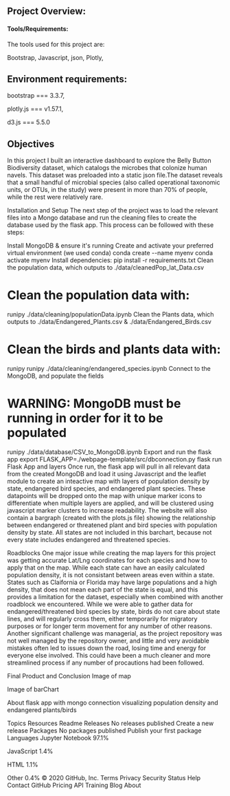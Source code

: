 ## Project Overview:
#### Tools/Requirements:
The tools used for this project are:

Bootstrap,
Javascript,
json,
Plotly,

## Environment requirements:
bootstrap === 3.3.7,

plotly.js === v1.57.1,

d3.js === 5.5.0


## Objectives

In this project I built an interactive dashboard to explore the Belly Button Biodiversity dataset, which catalogs the microbes that colonize human navels. This dataset was preloaded into a static json file.The dataset reveals that a small handful of microbial species (also called operational taxonomic units, or OTUs, in the study) were present in more than 70% of people, while the rest were relatively rare. 



Installation and Setup
The next step of the project was to load the relevant files into a Mongo database and run the cleaning files to create the database used by the flask app. This process can be followed with these steps:

Install MongoDB & ensure it's running
Create and activate your preferred virtual environment (we used conda)
conda create --name myenv
conda activate myenv
Install dependencies:
pip install -r requirements.txt
Clean the population data, which outputs to ./data/cleanedPop_lat_Data.csv
# Clean the population data with:
runipy ./data/cleaning/populationData.ipynb
Clean the Plants data, which outputs to ./data/Endangered_Plants.csv & ./data/Endangered_Birds.csv
# Clean the birds and plants data with:
runipy runipy ./data/cleaning/endangered_species.ipynb
Connect to the MongoDB, and populate the fields
# WARNING: MongoDB must be running in order for it to be populated
runipy ./data/database/CSV_to_MongoDB.ipynb
Export and run the flask app
export FLASK_APP=./webpage-template/src/dbconnection.py
flask run
Flask App and layers
Once run, the flask app will pull in all relevant data from the created MongoDB and load it using Javascript and the leaflet module to create an inteactive map with layers of population density by state, endangered bird species, and endangered plant species. These datapoints will be dropped onto the map with unique marker icons to differentiate when multiple layers are applied, and will be clustered using javascript marker clusters to increase readability. The website will also contain a bargraph (created with the plots.js file) showing the relationship between endangered or threatened plant and bird species with population density by state. All states are not included in this barchart, because not every state includes endangered and threatened species.

Roadblocks
One major issue while creating the map layers for this project was getting accurate Lat/Lng coordinates for each species and how to apply that on the map. While each state can have an easily calculated population density, it is not consistant between areas even within a state. States such as Claifornia or Florida may have large populations and a high density, that does not mean each part of the state is equal, and this provides a limitation for the dataset, especially when combined with another roadblock we encountered. While we were able to gather data for endangered/threatened bird species by state, birds do not care about state lines, and will regularly cross them, either temporarily for migratory purposes or for longer term movement for any number of other reasons. Another significant challenge was managerial, as the project repository was not well managed by the repository owner, and little and very avoidable mistakes often led to issues down the road, losing time and energy for everyone else involved. This could have been a much cleaner and more streamlined process if any number of procautions had been followed.

Final Product and Conclusion
Image of map

Image of barChart

About
flask app with mongo connection visualizing population density and endangered plants/birds

Topics
Resources
 Readme
Releases
No releases published
Create a new release
Packages
No packages published
Publish your first package
Languages
Jupyter Notebook
97.1%
 
JavaScript
1.4%
 
HTML
1.1%
 
Other
0.4%
© 2020 GitHub, Inc.
Terms
Privacy
Security
Status
Help
Contact GitHub
Pricing
API
Training
Blog
About
